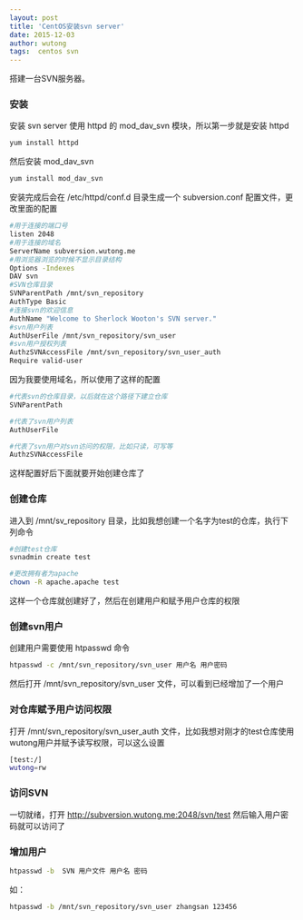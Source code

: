 ```yaml
---
layout: post
title: 'CentOS安装svn server'
date: 2015-12-03
author: wutong
tags:  centos svn
---
```


搭建一台SVN服务器。

### 安装

安装 svn server 使用 httpd 的 mod_dav_svn 模块，所以第一步就是安装 httpd

```bash
yum install httpd
```

然后安装 mod_dav_svn

```bash
yum install mod_dav_svn
```

安装完成后会在 /etc/httpd/conf.d 目录生成一个 subversion.conf 配置文件，更改里面的配置

```bash
#用于连接的端口号
listen 2048
#用于连接的域名
ServerName subversion.wutong.me
#用浏览器浏览的时候不显示目录结构
Options -Indexes
DAV svn
#SVN仓库目录
SVNParentPath /mnt/svn_repository
AuthType Basic
#连接svn的欢迎信息
AuthName "Welcome to Sherlock Wooton's SVN server."
#svn用户列表
AuthUserFile /mnt/svn_repository/svn_user
#svn用户授权列表
AuthzSVNAccessFile /mnt/svn_repository/svn_user_auth
Require valid-user
```

因为我要使用域名，所以使用了这样的配置

```bash
#代表svn的仓库目录，以后就在这个路径下建立仓库
SVNParentPath

#代表了svn用户列表
AuthUserFile 

#代表了svn用户对svn访问的权限，比如只读，可写等
AuthzSVNAccessFile
```

这样配置好后下面就要开始创建仓库了

### 创建仓库

进入到 /mnt/sv_repository 目录，比如我想创建一个名字为test的仓库，执行下列命令

```bash
#创建test仓库
svnadmin create test

#更改拥有者为apache
chown -R apache.apache test
```

这样一个仓库就创建好了，然后在创建用户和赋予用户仓库的权限

### 创建svn用户

创建用户需要使用 htpasswd 命令

```bash
htpasswd -c /mnt/svn_repository/svn_user 用户名 用户密码
```

然后打开 /mnt/svn_repository/svn_user 文件，可以看到已经增加了一个用户

### 对仓库赋予用户访问权限

打开 /mnt/svn_repository/svn_user_auth 文件，比如我想对刚才的test仓库使用wutong用户并赋予读写权限，可以这么设置

```bash
[test:/]
wutong=rw
```

### 访问SVN
一切就绪，打开 http://subversion.wutong.me:2048/svn/test 然后输入用户密码就可以访问了

### 增加用户

```bash
htpasswd -b  SVN 用户文件 用户名 密码
```

如：

```bash
htpasswd -b /mnt/svn_repository/svn_user zhangsan 123456
```
